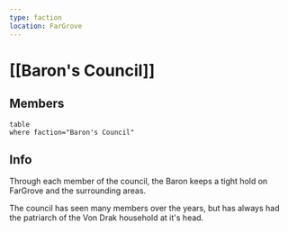 ```yaml
---
type: faction
location: FarGrove
---
```


# [[Baron's Council]]

## Members
```dataview
table
where faction="Baron's Council"
```

## Info
Through each member of the council, the Baron keeps a tight hold on FarGrove and the surrounding areas.

The council has seen many members over the years, but has always had the patriarch of the Von Drak household at it's head.
